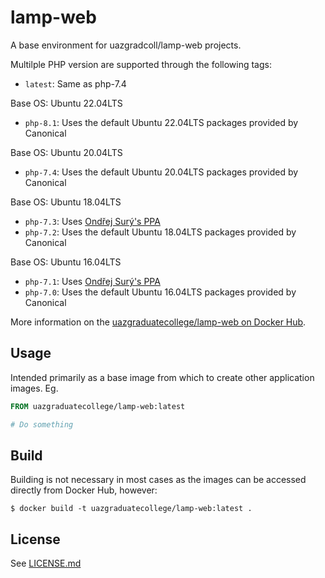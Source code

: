 # lamp-web

A base environment for uazgradcoll/lamp-web projects.

Multilple PHP version are supported through the following tags:

- `latest`: Same as php-7.4

Base OS: Ubuntu 22.04LTS

- `php-8.1`: Uses the default Ubuntu 22.04LTS packages provided by Canonical

Base OS: Ubuntu 20.04LTS

- `php-7.4`: Uses the default Ubuntu 20.04LTS packages provided by Canonical

Base OS: Ubuntu 18.04LTS

- `php-7.3`: Uses [Ondřej Surý's PPA](https://launchpad.net/~ondrej/+archive/ubuntu/php)
- `php-7.2`: Uses the default Ubuntu 18.04LTS packages provided by Canonical

Base OS: Ubuntu 16.04LTS

- `php-7.1`: Uses [Ondřej Surý's PPA](https://launchpad.net/~ondrej/+archive/ubuntu/php)
- `php-7.0`: Uses the default Ubuntu 16.04LTS packages provided by Canonical

More information on the [uazgraduatecollege/lamp-web on Docker Hub](https://cloud.docker.com/u/uazgraduatecollege/repository/docker/uazgraduatecollege/lamp-web).

## Usage

Intended primarily as a base image from which to create other application images. Eg.

```Dockerfile
FROM uazgraduatecollege/lamp-web:latest

# Do something
```

## Build

Building is not necessary in most cases as the images can be accessed directly from Docker Hub, however:

```
$ docker build -t uazgraduatecollege/lamp-web:latest .
```

## License

See [LICENSE.md](LICENSE.md)

